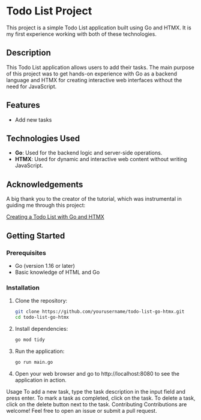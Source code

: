 # Todo List Project

This project is a simple Todo List application built using Go and HTMX. It is my first experience working with both of these technologies.

## Description

This Todo List application allows users to add their tasks. The main purpose of this project was to get hands-on experience with Go as a backend language and HTMX for creating interactive web interfaces without the need for JavaScript.

## Features

- Add new tasks

## Technologies Used

- **Go**: Used for the backend logic and server-side operations.
- **HTMX**: Used for dynamic and interactive web content without writing JavaScript.

## Acknowledgements

A big thank you to the creator of the tutorial, which was instrumental in guiding me through this project:

[Creating a Todo List with Go and HTMX](https://www.youtube.com/watch?v=aqGBqjvn0fw&t=69s)

## Getting Started

### Prerequisites

- Go (version 1.16 or later)
- Basic knowledge of HTML and Go

### Installation

1. Clone the repository:

   ```sh
   git clone https://github.com/yourusername/todo-list-go-htmx.git
   cd todo-list-go-htmx


2. Install dependencies:

   ```sh
   go mod tidy

3. Run the application:

   ```sh
   go run main.go
   
4. Open your web browser and go to http://localhost:8080 to see the application in action.   

Usage
To add a new task, type the task description in the input field and press enter.
To mark a task as completed, click on the task.
To delete a task, click on the delete button next to the task.
Contributing
Contributions are welcome! Feel free to open an issue or submit a pull request.